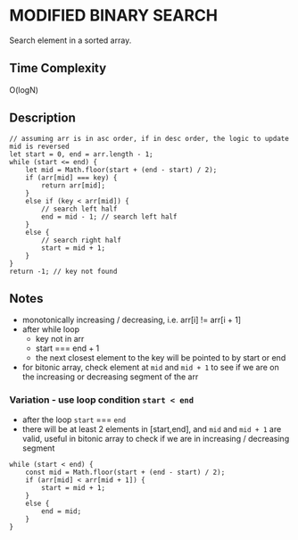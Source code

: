 # MODIFIED BINARY SEARCH

Search element in a sorted array.

## Time Complexity

O(logN)

## Description

```
// assuming arr is in asc order, if in desc order, the logic to update mid is reversed
let start = 0, end = arr.length - 1;
while (start <= end) {
    let mid = Math.floor(start + (end - start) / 2);
    if (arr[mid] === key) {
        return arr[mid];
    }
    else if (key < arr[mid]) {
        // search left half
        end = mid - 1; // search left half
    }
    else {
        // search right half
        start = mid + 1;
    }
}
return -1; // key not found
```

## Notes

- monotonically increasing / decreasing, i.e. arr[i] != arr[i + 1]
- after while loop
  - key not in arr
  - start === end + 1
  - the next closest element to the key will be pointed to by start or end
- for bitonic array, check element at `mid` and `mid + 1` to see if we are on the increasing or decreasing segment of the arr

### Variation - use loop condition `start < end`

- after the loop `start` === `end`
- there will be at least 2 elements in [start,end], and `mid` and `mid + 1` are valid, useful in bitonic array to check if we are in increasing / decreasing segment

```
while (start < end) {
    const mid = Math.floor(start + (end - start) / 2);
    if (arr[mid] < arr[mid + 1]) {
        start = mid + 1;
    }
    else {
        end = mid;
    }
}
```
